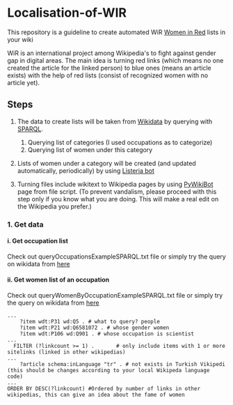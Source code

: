 # Localisation-of-WIR
This repository is a guideline to create automated WiR [Women in Red](https://en.wikipedia.org/wiki/Wikipedia:WikiProject_Women_in_Red/Redlist_index) lists in your wiki

WiR is an international project among Wikipedia's to fight against gender gap in digital areas. The main idea is turning red links (which means no one created the article for the linked person) to blue ones (means an article exists) with the help of red lists (consist of recognized women with no article yet). 

## Steps
1. The data to create lists will be taken from [Wikidata](https://wikidata.org) by querying with [SPARQL](https://en.wikipedia.org/wiki/SPARQL).
    1. Querying list of categories (I used occupations as to categorize)
    2. Querying list of women under this category 
2. Lists of women under a category will be created (and updated automatically, periodically) by using [Listeria bot](https://www.wikidata.org/wiki/Wikidata:Listeria)

3. Turning files include wikitext to Wikipedia pages by using [PyWikiBot]() page from file script. (To prevent vandalism, please proceed with this step only if you know what you are doing. This will make a real edit on the Wikipedia you prefer.)

### 1. Get data
#### i. Get occupation list
Check out queryOccupationsExampleSPARQL.txt file or simply try the query on wikidata from [here](https://w.wiki/zt4)
#### ii. Get women list of an occupation 
Check out queryWomenByOccupationExampleSPARQL.txt file or simply try the query on wikidata from [here](https://w.wiki/ztA)
```
...
    ?item wdt:P31 wd:Q5 . # what to query? people
    ?item wdt:P21 wd:Q6581072 . # whose gender women
    ?item wdt:P106 wd:Q901 . # whose occupation is scientist
...
  FILTER (?linkcount >= 1) .       # only include items with 1 or more sitelinks (linked in other wikipedias)
...
    ?article schema:inLanguage "tr" . # not exists in Turkish Vikipedi (this should be changes according to your local Wikipeda language code)
...
ORDER BY DESC(?linkcount) #Ordered by number of links in other wikipedias, this can give an idea about the fame of women
```

